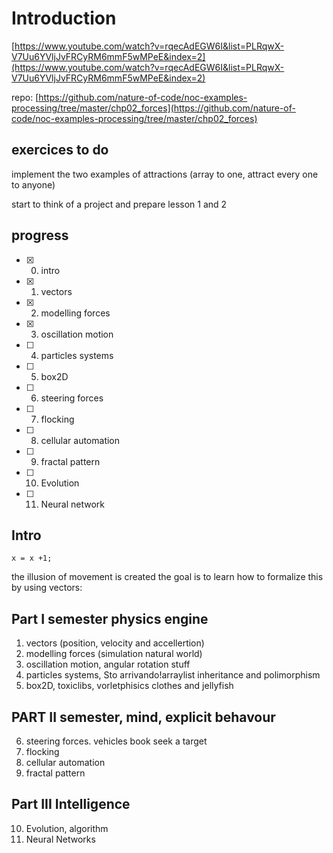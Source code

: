 # Introduction

[https://www.youtube.com/watch?v=rqecAdEGW6I&list=PLRqwX-V7Uu6YVljJvFRCyRM6mmF5wMPeE&index=2](https://www.youtube.com/watch?v=rqecAdEGW6I&list=PLRqwX-V7Uu6YVljJvFRCyRM6mmF5wMPeE&index=2)

repo:
[https://github.com/nature-of-code/noc-examples-processing/tree/master/chp02_forces](https://github.com/nature-of-code/noc-examples-processing/tree/master/chp02_forces)

## exercices to do

implement the two examples of attractions (array to one, attract every one to anyone)

start to think of a project and prepare lesson 1 and 2

## progress

 - [x] 0. intro
 - [x] 1. vectors
 - [x] 2. modelling forces
 - [x] 3. oscillation motion
 - [ ] 4. particles systems
 - [ ] 5. box2D
 - [ ] 6. steering forces
 - [ ] 7. flocking
 - [ ] 8. cellular automation
 - [ ] 9. fractal pattern
 - [ ] 10. Evolution 
 - [ ] 11. Neural network


## Intro

    x = x +1;

the illusion of movement is created
the goal is to learn how to formalize this by using vectors:

## Part I semester physics engine

1. vectors (position, velocity and accellertion)
2. modelling forces (simulation natural world)
3. oscillation motion, angular rotation stuff
4. particles systems, Sto arrivando!arraylist inheritance and polimorphism
5. box2D, toxiclibs, vorletphisics  clothes and jellyfish

## PART II semester, mind, explicit behavour

6. steering forces. vehicles book seek a target
7. flocking
8. cellular automation
9. fractal pattern

##  Part III Intelligence

10. Evolution, algorithm
11. Neural Networks






